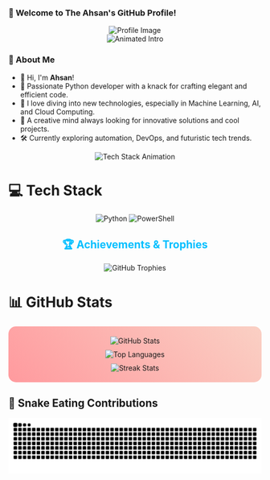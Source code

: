 
### **🌟 Welcome to The Ahsan's GitHub Profile!**

<div align="center">
  <img src="https://avatars.githubusercontent.com/u/198923449?s=400&u=9bf34e20a5ecdc37d37cca776d94d8d4bef5fd4b&v=4" alt="Profile Image" width="200"/>
</div>

<!-- Main Animated Intro -->
<div align="center">
  <img src="https://readme-typing-svg.herokuapp.com/?lines=Welcome+to+Alphatasker's+Profile;Code+is+Life;Dream+Big;Innovate+Everyday;Embrace+Challenges;Stay+Awesome&center=true&width=800&height=60&color=00C3FF&vCenter=true&size=30" alt="Animated Intro" />
</div>

### 💫 About Me
- 👋 Hi, I'm **Ahsan**!
- 🐍 Passionate Python developer with a knack for crafting elegant and efficient code.
- 🚀 I love diving into new technologies, especially in Machine Learning, AI, and Cloud Computing.
- 🎨 A creative mind always looking for innovative solutions and cool projects.
- 🛠️ Currently exploring automation, DevOps, and futuristic tech trends.

<!-- Tech Stack Animated Typing Effect -->
<div align="center">
  <img src="https://readme-typing-svg.herokuapp.com/?lines=Python;PowerShell;Git;Django;Flask;JavaScript;HTML5;CSS3&center=true&width=700&height=50&color=F76C6C&vCenter=true&size=22" alt="Tech Stack Animation" />
</div>

# 💻 Tech Stack
<div align="center">
  <img src="https://img.shields.io/badge/Python-3776AB?style=for-the-badge&logo=python&logoColor=white" alt="Python"/>
  <img src="https://img.shields.io/badge/PowerShell-5391FE?style=for-the-badge&logo=powershell&logoColor=white" alt="PowerShell"/>
</div>



<!-- New Achievements & Trophies Section -->
<div align="center">
  <h2 style="color:#00BFFF;">🏆 Achievements & Trophies</h2>
  <img src="https://github-profile-trophy.vercel.app/?username=alphatasker&theme=onedark&column=8" alt="GitHub Trophies" />
</div>



# 📊 GitHub Stats
<div align="center" style="background: linear-gradient(45deg, #ff9a9e, #fad0c4); padding: 20px; border-radius: 15px; margin: 20px 0;">
  <img src="https://github-readme-stats.vercel.app/api?username=alphatasker&theme=tokyonight&hide_border=false&include_all_commits=false&count_private=false" alt="GitHub Stats" style="margin-bottom: 10px;"/>
  <br/>
  <img src="https://github-readme-stats.vercel.app/api/top-langs/?username=alphatasker&theme=tokyonight&hide_border=false&include_all_commits=false&count_private=false&layout=compact" alt="Top Languages" style="margin-bottom: 10px;"/>
  <br/>
  <img src="https://nirzak-streak-stats.vercel.app/?user=alphatasker&theme=tokyonight&hide_border=false" alt="Streak Stats"/>
</div>



## 🐍 Snake Eating Contributions
<div align="center">
  <img src="https://github.com/alphatasker/alphatasker/blob/output/github-snake-dark.svg" alt="Snake Animation"/>
</div>
